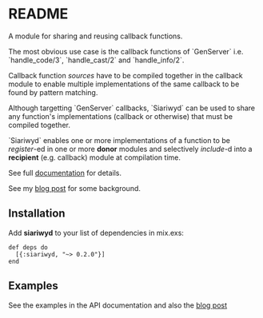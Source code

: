 # README

A module for sharing and reusing callback functions.

The most obvious use case is the callback functions of
\`GenServer\` i.e. \`handle\_code/3\`, \`handle\_cast/2\` and
\`handle\_info/2\`.

Callback function *sources* have to be compiled together in the
callback module to enable multiple implementations of the same
callback to be found by pattern matching.

Although targetting \`GenServer\` callbacks, \`Siariwyd\` can be used to
share any function's implementations (callback or otherwise) that
must be compiled together.

\`Siariwyd\` enables one or more implementations of a function to be
*register*-ed in one or more **donor** modules and selectively
*include*-d into a **recipient** (e.g. callback) module at
compilation time.

See full [documentation](<https://hexdocs.pm/siariwyd/readme.html>) for details.

See my
[blog post](<http://ianrumford.github.io//elixir/siariwyd/callback/function/share/reuse/2016/11/17/siariwyd.html>) for
some background.

## Installation

Add **siariwyd** to your list of dependencies in <span class="underline">mix.exs</span>:

    def deps do
      [{:siariwyd, "~> 0.2.0"}]
    end

## Examples

See the examples in the API documentation and also the
[blog post](<http://ianrumford.github.io//elixir/siariwyd/callback/function/share/reuse/2016/11/17/siariwyd.html>)